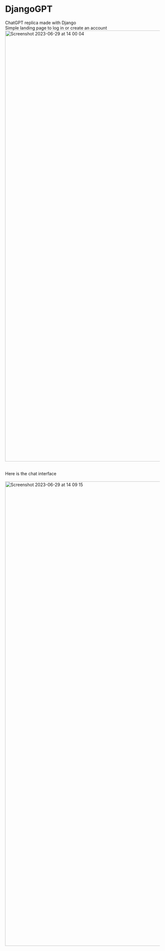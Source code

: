 # DjangoGPT
ChatGPT replica made with Django
</br>
Simple landing page to log in or create an account
</br>
<img width="1403" alt="Screenshot 2023-06-29 at 14 00 04" src="https://github.com/hessio/DjangoGPT/assets/23244853/03a412c8-9af4-492c-8182-4cc65012292e">

</br>
Here is the chat interface
</br>
</br>
<img width="1512" alt="Screenshot 2023-06-29 at 14 09 15" src="https://github.com/hessio/DjangoGPT/assets/23244853/fa502ce4-1705-4f98-8fab-0da8fd0e2d16">
